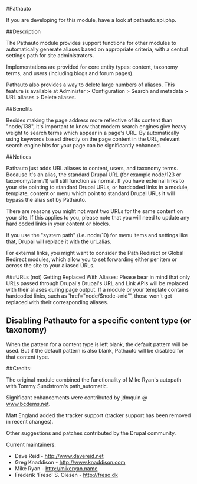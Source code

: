 #Pathauto

If you are developing for this module, have a look at pathauto.api.php.

##Description

The Pathauto module provides support functions for other modules to
automatically generate aliases based on appropriate criteria, with a
central settings path for site administrators.

Implementations are provided for core entity types: content, taxonomy terms,
and users (including blogs and forum pages).

Pathauto also provides a way to delete large numbers of aliases.  This feature
is available at  Administer > Configuration > Search and metadata > URL aliases >
Delete aliases.

##Benefits

Besides making the page address more reflective of its content than
"node/138", it's important to know that modern search engines give
heavy weight to search terms which appear in a page's URL. By
automatically using keywords based directly on the page content in the URL,
relevant search engine hits for your page can be significantly
enhanced.

##Notices

Pathauto just adds URL aliases to content, users, and taxonomy terms.
Because it's an alias, the standard Drupal URL (for example node/123 or
taxonomy/term/1) will still function as normal.  If you have external links
to your site pointing to standard Drupal URLs, or hardcoded links in a module,
template, content or menu which point to standard Drupal URLs it will bypass
the alias set by Pathauto.

There are reasons you might not want two URLs for the same content on your
site. If this applies to you, please note that you will need to update any
hard coded links in your content or blocks.

If you use the "system path" (i.e. node/10) for menu items and settings like
that, Drupal will replace it with the url_alias.

For external links, you might want to consider the Path Redirect or
Global Redirect modules, which allow you to set forwarding either per item or
across the site to your aliased URLs.

###URLs (not) Getting Replaced With Aliases:
Please bear in mind that only URLs passed through Drupal's Drupal's URL and
Link APIs will be replaced with their aliases during page output. If
a module or your template contains hardcoded links, such as
'href="node/$node->nid"', those won't get replaced with their corresponding
aliases.

## Disabling Pathauto for a specific content type (or taxonomy)

When the pattern for a content type is left blank, the default pattern will be
used. But if the default pattern is also blank, Pathauto will be disabled
for that content type.

##Credits:

The original module combined the functionality of Mike Ryan's autopath with
Tommy Sundstrom's path_automatic.

Significant enhancements were contributed by jdmquin @ www.bcdems.net.

Matt England added the tracker support (tracker support has been removed in
recent changes).

Other suggestions and patches contributed by the Drupal community.

Current maintainers:

- Dave Reid - http://www.davereid.net
- Greg Knaddison - http://www.knaddison.com
- Mike Ryan - http://mikeryan.name
- Frederik 'Freso' S. Olesen - http://freso.dk
